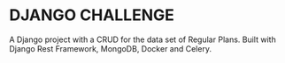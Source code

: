# DJANGO CHALLENGE
A Django project with a CRUD for the data set of Regular Plans. Built with Django Rest Framework, MongoDB, Docker and Celery.

